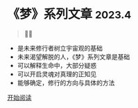 <!-- _coverpage.md -->

# 《梦》系列文章 <small>2023.4</small>

> 🐱‍🏍

- 是未来修行者树立宇宙观的基础
- 未来渴望解脱的人，《梦》系列文章是基础
- 可以解释生命中，大部分疑惑
- 可以开启灵魂对真理的正知见
- 能够确定，修行的方向与具体的方法


[开始阅读](/README.md)
